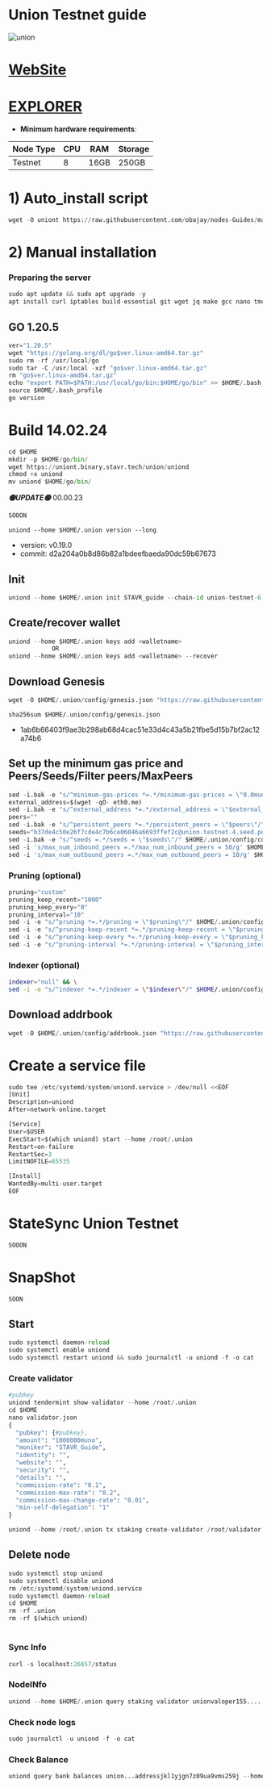 # Union Testnet guide

![union](https://github.com/obajay/nodes-Guides/assets/44331529/ce76083b-17e7-4928-bffc-60f989b47ef3)

[WebSite](https://union.build/)
=
[EXPLORER](https://explorer.stavr.tech/Union-Testnet)
=

- **Minimum hardware requirements**:

| Node Type |CPU | RAM  | Storage  | 
|-----------|----|------|----------|
| Testnet   |   8| 16GB | 250GB    |


# 1) Auto_install script
```python
wget -O uniont https://raw.githubusercontent.com/obajay/nodes-Guides/main/Projects/Union/uniont && chmod +x uniont && ./uniont
```

# 2) Manual installation

### Preparing the server
```python
sudo apt update && sudo apt upgrade -y
apt install curl iptables build-essential git wget jq make gcc nano tmux htop nvme-cli pkg-config libssl-dev libleveldb-dev tar clang bsdmainutils ncdu unzip libleveldb-dev -y
```

## GO 1.20.5
```python
ver="1.20.5"
wget "https://golang.org/dl/go$ver.linux-amd64.tar.gz"
sudo rm -rf /usr/local/go
sudo tar -C /usr/local -xzf "go$ver.linux-amd64.tar.gz"
rm "go$ver.linux-amd64.tar.gz"
echo "export PATH=$PATH:/usr/local/go/bin:$HOME/go/bin" >> $HOME/.bash_profile
source $HOME/.bash_profile
go version
```

# Build 14.02.24
```python
cd $HOME
mkdir -p $HOME/go/bin/
wget https://uniont.binary.stavr.tech/union/uniond
chmod +x uniond
mv uniond $HOME/go/bin/

```
*******🟢UPDATE🟢******* 00.00.23
```python
SOOON
```

`uniond --home $HOME/.union version --long`
- version: v0.19.0
- commit: d2a204a0b8d86b82a1bdeefbaeda90dc59b67673

## Init
```python
uniond --home $HOME/.union init STAVR_guide --chain-id union-testnet-6
```

## Create/recover wallet
```python
uniond --home $HOME/.union keys add <walletname>
            OR
uniond --home $HOME/.union keys add <walletname> --recover
```

## Download Genesis
```python
wget -O $HOME/.union/config/genesis.json "https://raw.githubusercontent.com/obajay/nodes-Guides/main/Projects/Union/genesis.json"

```
`sha256sum $HOME/.union/config/genesis.json`
+ 1ab6b66403f9ae3b298ab68d4cac51e33d4c43a5b21fbe5d15b7bf2ac12a74b6

## Set up the minimum gas price and Peers/Seeds/Filter peers/MaxPeers
```python
sed -i.bak -e "s/^minimum-gas-prices *=.*/minimum-gas-prices = \"0.0muno\"/;" ~/.union/config/app.toml
external_address=$(wget -qO- eth0.me) 
sed -i.bak -e "s/^external_address *=.*/external_address = \"$external_address:26656\"/" $HOME/.union/config/config.toml
peers=""
sed -i.bak -e "s/^persistent_peers *=.*/persistent_peers = \"$peers\"/" $HOME/.union/config/config.toml
seeds="b37de4c50e26f7cde4c7b6ce06046a6693ffef2c@union.testnet.4.seed.poisonphang.com:26656"
sed -i.bak -e "s/^seeds =.*/seeds = \"$seeds\"/" $HOME/.union/config/config.toml
sed -i 's/max_num_inbound_peers =.*/max_num_inbound_peers = 50/g' $HOME/.union/config/config.toml
sed -i 's/max_num_outbound_peers =.*/max_num_outbound_peers = 10/g' $HOME/.union/config/config.toml

```
### Pruning (optional)
```python
pruning="custom"
pruning_keep_recent="1000"
pruning_keep_every="0"
pruning_interval="10"
sed -i -e "s/^pruning *=.*/pruning = \"$pruning\"/" $HOME/.union/config/app.toml
sed -i -e "s/^pruning-keep-recent *=.*/pruning-keep-recent = \"$pruning_keep_recent\"/" $HOME/.union/config/app.toml
sed -i -e "s/^pruning-keep-every *=.*/pruning-keep-every = \"$pruning_keep_every\"/" $HOME/.union/config/app.toml
sed -i -e "s/^pruning-interval *=.*/pruning-interval = \"$pruning_interval\"/" $HOME/.union/config/app.toml
```
### Indexer (optional) 
```bash
indexer="null" && \
sed -i -e "s/^indexer *=.*/indexer = \"$indexer\"/" $HOME/.union/config/config.toml
```

## Download addrbook
```python
wget -O $HOME/.union/config/addrbook.json "https://raw.githubusercontent.com/obajay/nodes-Guides/main/Projects/Union/addrbook.json"
```

# Create a service file
```python
sudo tee /etc/systemd/system/uniond.service > /dev/null <<EOF
[Unit]
Description=uniond
After=network-online.target

[Service]
User=$USER
ExecStart=$(which uniond) start --home /root/.union
Restart=on-failure
RestartSec=3
LimitNOFILE=65535

[Install]
WantedBy=multi-user.target
EOF
```
# StateSync Union Testnet
```python
SOOON
```
# SnapShot
```python
SOON
```

## Start
```python
sudo systemctl daemon-reload
sudo systemctl enable uniond
sudo systemctl restart uniond && sudo journalctl -u uniond -f -o cat
```

### Create validator
```python
#pubkey
uniond tendermint show-validator --home /root/.union
cd $HOME
nano validator.json
{
  "pubkey": {#pubkey},
  "amount": "1000000muno",
  "moniker": "STAVR_Guide",
  "identity": "",
  "website": "",
  "security": "",
  "details": "",
  "commission-rate": "0.1",
  "commission-max-rate": "0.2",
  "commission-max-change-rate": "0.01",
  "min-self-delegation": "1"
}

uniond --home /root/.union tx staking create-validator /root/validator.json --from Wallet_name  --chain-id union-testnet-6
```

## Delete node
```python
sudo systemctl stop uniond
sudo systemctl disable uniond
rm /etc/systemd/system/uniond.service
sudo systemctl daemon-reload
cd $HOME
rm -rf .union
rm -rf $(which uniond)
```
#
### Sync Info
```python
curl -s localhost:26657/status
```
### NodeINfo
```python
uniond --home $HOME/.union query staking validator unionvaloper155.........
```
### Check node logs
```python
sudo journalctl -u uniond -f -o cat
```
### Check Balance
```python
uniond query bank balances union...addressjkl1yjgn7z09ua9vms259j --home /.union
```
